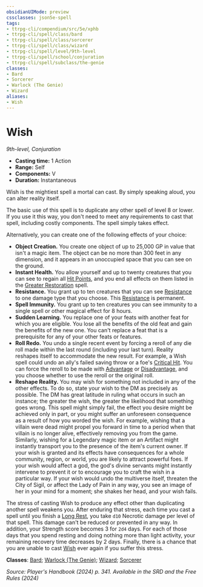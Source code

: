 ```yaml
---
obsidianUIMode: preview
cssclasses: json5e-spell
tags:
- ttrpg-cli/compendium/src/5e/xphb
- ttrpg-cli/spell/class/bard
- ttrpg-cli/spell/class/sorcerer
- ttrpg-cli/spell/class/wizard
- ttrpg-cli/spell/level/9th-level
- ttrpg-cli/spell/school/conjuration
- ttrpg-cli/spell/subclass/the-genie
classes:
- Bard
- Sorcerer
- Warlock (The Genie)
- Wizard
aliases:
- Wish
---
```

# Wish
*9th-level, Conjuration*  


- **Casting time:** 1 Action
- **Range:** Self
- **Components:** V
- **Duration:** Instantaneous

Wish is the mightiest spell a mortal can cast. By simply speaking aloud, you can alter reality itself.

The basic use of this spell is to duplicate any other spell of level 8 or lower. If you use it this way, you don't need to meet any requirements to cast that spell, including costly components. The spell simply takes effect.

Alternatively, you can create one of the following effects of your choice:

- **Object Creation.** You create one object of up to 25,000 GP in value that isn't a magic item. The object can be no more than 300 feet in any dimension, and it appears in an unoccupied space that you can see on the ground.  
- **Instant Health.** You allow yourself and up to twenty creatures that you can see to regain all [Hit Points](Інструменти%20ДМ/CLI/rules/variant-rules/hit-points-xphb.md), and you end all effects on them listed in the [Greater Restoration](Інструменти%20ДМ/CLI/spells/greater-restoration-xphb.md) spell.  
- **Resistance.** You grant up to ten creatures that you can see [Resistance](Інструменти%20ДМ/CLI/rules/variant-rules/resistance-xphb.md) to one damage type that you choose. This [Resistance](Інструменти%20ДМ/CLI/rules/variant-rules/resistance-xphb.md) is permanent.  
- **Spell Immunity.** You grant up to ten creatures you can see immunity to a single spell or other magical effect for 8 hours.  
- **Sudden Learning.** You replace one of your feats with another feat for which you are eligible. You lose all the benefits of the old feat and gain the benefits of the new one. You can't replace a feat that is a prerequisite for any of your other feats or features.  
- **Roll Redo.** You undo a single recent event by forcing a reroll of any die roll made within the last round (including your last turn). Reality reshapes itself to accommodate the new result. For example, a Wish spell could undo an ally's failed saving throw or a foe's [Critical Hit](Інструменти%20ДМ/CLI/rules/variant-rules/critical-hit-xphb.md). You can force the reroll to be made with [Advantage](Інструменти%20ДМ/CLI/rules/variant-rules/advantage-xphb.md) or [Disadvantage](Інструменти%20ДМ/CLI/rules/variant-rules/disadvantage-xphb.md), and you choose whether to use the reroll or the original roll.  
- **Reshape Reality.** You may wish for something not included in any of the other effects. To do so, state your wish to the DM as precisely as possible. The DM has great latitude in ruling what occurs in such an instance; the greater the wish, the greater the likelihood that something goes wrong. This spell might simply fail, the effect you desire might be achieved only in part, or you might suffer an unforeseen consequence as a result of how you worded the wish. For example, wishing that a villain were dead might propel you forward in time to a period when that villain is no longer alive, effectively removing you from the game. Similarly, wishing for a Legendary magic item or an Artifact might instantly transport you to the presence of the item's current owner. If your wish is granted and its effects have consequences for a whole community, region, or world, you are likely to attract powerful foes. If your wish would affect a god, the god's divine servants might instantly intervene to prevent it or to encourage you to craft the wish in a particular way. If your wish would undo the multiverse itself, threaten the City of Sigil, or affect the Lady of Pain in any way, you see an image of her in your mind for a moment; she shakes her head, and your wish fails.  

The stress of casting Wish to produce any effect other than duplicating another spell weakens you. After enduring that stress, each time you cast a spell until you finish a [Long Rest](Інструменти%20ДМ/CLI/rules/variant-rules/long-rest-xphb.md), you take `d10` Necrotic damage per level of that spell. This damage can't be reduced or prevented in any way. In addition, your Strength score becomes 3 for `2d4` days. For each of those days that you spend resting and doing nothing more than light activity, your remaining recovery time decreases by 2 days. Finally, there is a  chance that you are unable to cast [Wish](Інструменти%20ДМ/CLI/spells/wish-xphb.md) ever again if you suffer this stress.

**Classes**: [Bard](Інструменти%20ДМ/CLI/lists/list-spells-classes-bard.md); [Warlock (The Genie)](Інструменти%20ДМ/CLI/lists/list-spells-classes-the-genie-tce.md "subclass=TCE;class=XPHB"); [Wizard](Інструменти%20ДМ/CLI/lists/list-spells-classes-wizard.md); [Sorcerer](Інструменти%20ДМ/CLI/lists/list-spells-classes-sorcerer.md)

*Source: Player's Handbook (2024) p. 341. Available in the <span title='Systems Reference Document (5.2)'>SRD</span> and the Free Rules (2024)*
